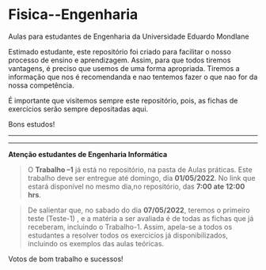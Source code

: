 # Fisica--Engenharia
Aulas para estudantes de Engenharia da Universidade Eduardo Mondlane

Estimado estudante, este repositório foi criado para facilitar o nosso processo de ensino e aprendizagem. Assim, para que todos tiremos vantagens, é preciso que usemos  de uma forma apropriada. Tiremos a informação que nos é recomendanda e nao tentemos fazer o que nao for da nossa competência.


É importante que visitemos sempre este repositório, pois,  as fichas de exercícios serão sempre depositadas aqui.


Bons estudos!

________________________________________________________________________________________________________________________

_________________________________________________________________________________________________________________________________


**Atenção estudantes de Engenharia Informática**

> O **Trabalho –1**  já está no repositório, na pasta de Aulas práticas. Este trabalho deve ser entregue até domingo, dia **01/05/2022**. No link que estará disponível no mesmo dia,no repositório, das **7:00 ate 12:00 hrs**.

> De salientar que, no sabado do dia **07/05/2022**, teremos o primeiro teste (Teste-1) , e a matéria a ser avaliada é de todas as fichas que já receberam, incluindo o Trabalho-1. Assim, apela-se a todos os estudantes a resolver todos os exercicios já disponibilizados, incluindo os exemplos das aulas teóricas.

Votos de bom trabalho e sucessos!
